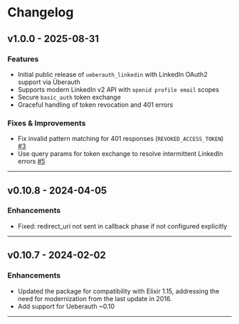 # Changelog

## v1.0.0 - 2025-08-31

### Features

- Initial public release of `ueberauth_linkedin` with LinkedIn OAuth2 support via Überauth
- Supports modern LinkedIn v2 API with `openid profile email` scopes
- Secure `basic_auth` token exchange
- Graceful handling of token revocation and 401 errors

### Fixes & Improvements

- Fix invalid pattern matching for 401 responses (`REVOKED_ACCESS_TOKEN`) [#3](https://github.com/utf26/ueberauth_linkedin/pull/3)
- Use query params for token exchange to resolve intermittent LinkedIn errors [#5](https://github.com/utf26/ueberauth_linkedin/pull/5)

---

## v0.10.8 - 2024-04-05

### Enhancements

- Fixed: redirect_uri not sent in callback phase if not configured explicitly

---

## v0.10.7 - 2024-02-02

### Enhancements

- Updated the package for compatibility with Elixir 1.15, addressing the need for modernization from the last update in 2016.
- Add support for Ueberauth ~0.10

---
